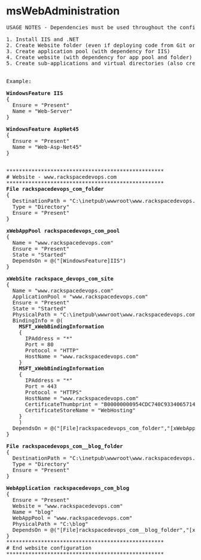 msWebAdministration
===================
<pre>
USAGE NOTES - Dependencies must be used throughout the config to prevent failure. Your config should run in the following order.

1. Install IIS and .NET
2. Create Website folder (even if deploying code from Git or TeamCity)
3. Create application pool (with dependency for IIS)
4. Create website (with dependency for app pool and folder)
5. Create sub-applications and virtual directories (also creating their folder and dependent on the website)


Example:

<b>WindowsFeature IIS</b>
{
  Ensure = "Present"
  Name = "Web-Server"
}

<b>WindowsFeature AspNet45</b>
{
  Ensure = "Present"
  Name = "Web-Asp-Net45"
}


**************************************************
# Website - www.rackspacedevops.com
**************************************************
<b>File rackspacedevops_com_folder</b>
{
  DestinationPath = "C:\inetpub\wwwroot\www.rackspacedevops.com"
  Type = "Directory"
  Ensure = "Present"
}

<b>xWebAppPool rackspacedevops_com_pool</b>
{
  Name = "www.rackspacedevops.com"
  Ensure = "Present"
  State = "Started"
  DependsOn = @("[WindowsFeature]IIS")
}

<b>xWebSite rackspace_devops_com_site</b>
{
  Name = "www.rackspacedevops.com"
  ApplicationPool = "www.rackspacedevops.com"
  Ensure = "Present"
  State = "Started"
  PhysicalPath = "C:\inetpub\wwwroot\www.rackspacedevops.com"
  BindingInfo = @(
    <b>MSFT_xWebBindingInformation</b>
    {
      IPAddress = "*"
      Port = 80
      Protocol = "HTTP"
      HostName = "www.rackspacedevops.com"
    }
    <b>MSFT_xWebBindingInformation</b>
    {
      IPAddress = "*"
      Port = 443
      Protocol = "HTTPS"
      HostName = "www.rackspacedevops.com"
      CertificateThumbprint = "B00000000954CDC740C933406571469EEE53C71"
      CertificateStoreName = "WebHosting"
    }
    )
  DependsOn = @("[File]rackspacedevops_com_folder","[xWebAppPool]rackspacedevops_com_pool")
}

<b>File rackspacedevops_com__blog_folder</b>
{
  DestinationPath = "C:\inetpub\wwwroot\www.rackspacedevops.com"
  Type = "Directory"
  Ensure = "Present"
}

<b>WebApplication rackspacedevops_com_blog</b>
{
  Ensure = "Present"
  Website = "www.rackspacedevops.com"
  Name = "blog"
  WebAppPool = "www.rackspacedevops.com"
  PhysicalPath = "C:\blog"
  DependsOn = @("[File]rackspacedevops_com__blog_folder","[xWebSite]rackspace_devops_com_site")
}
**************************************************
# End website configuration
**************************************************


</pre>
